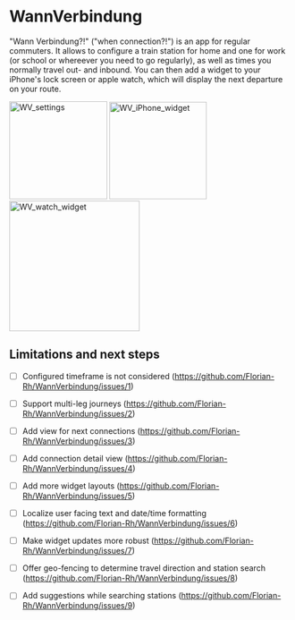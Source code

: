 # WannVerbindung

"Wann Verbindung?!" ("when connection?!") is an app for regular commuters. It allows to configure a train station for home and one for work (or school or whereever you need to go regularly), as well as times you normally travel out- and inbound. You can then add a widget to your iPhone's lock screen or apple watch, which will display the next departure on your route.


<img width="175" alt="WV_settings" src="https://github.com/Florian-Rh/WannVerbindung/assets/17906614/bb3256a7-bf1a-42d0-a296-f7b2ddda04bd">
<img width="174" alt="WV_iPhone_widget" src="https://github.com/Florian-Rh/WannVerbindung/assets/17906614/66731aac-c143-4a85-a8f0-b221d74ab92a">
<img width="233" alt="WV_watch_widget" src="https://github.com/Florian-Rh/WannVerbindung/assets/17906614/d0d1065c-4f0e-4183-ab98-77f6d47ef673">


## Limitations and next steps

* [ ] Configured timeframe is not considered (https://github.com/Florian-Rh/WannVerbindung/issues/1)
* [ ] Support multi-leg journeys (https://github.com/Florian-Rh/WannVerbindung/issues/2)
* [ ] Add view for next connections (https://github.com/Florian-Rh/WannVerbindung/issues/3)
* [ ] Add connection detail view (https://github.com/Florian-Rh/WannVerbindung/issues/4)
* [ ] Add more widget layouts (https://github.com/Florian-Rh/WannVerbindung/issues/5)
* [ ] Localize user facing text and date/time formatting (https://github.com/Florian-Rh/WannVerbindung/issues/6)
* [ ] Make widget updates more robust (https://github.com/Florian-Rh/WannVerbindung/issues/7)
* [ ] Offer geo-fencing to determine travel direction and station search (https://github.com/Florian-Rh/WannVerbindung/issues/8)
* [ ] Add suggestions while searching stations (https://github.com/Florian-Rh/WannVerbindung/issues/9)



